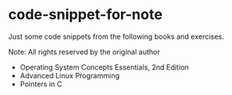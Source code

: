 # code-snippet-for-note

Just some code snippets from the following books and exercises.

Note: All rights reserved by the original author

- Operating System Concepts Essentials, 2nd Edition
- Advanced Linux Programming 
- Pointers in C
